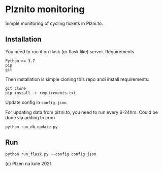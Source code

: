 #  Plznito monitoring

Simple monitoring of cycling tickets in Plzni.to. 

## Installation

You need to run it on flask (or flask like) server. Requirements
```
Python >= 3.7
pip 
git
```

Then installation is simple cloning this repo andi install requirements:
```shell
git clone
pip install -r requirements.txt
```

Update config in `config.json`.

For updating data from plzni.to, you need to run every 6-24hrs. Could be done via adding to cron
```shell
python run_db_update.py
```

## Run
```shell
python run_flask.py --config config.json
```



(c) Plzen na kole 2021 
